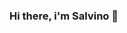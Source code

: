### Hi there, i'm Salvino 👋

<!--
**madebysalv/madebysalv** is a ✨ _special_ ✨ repository because its `README.md` (this file) appears on your GitHub profile.

Here are some ideas to get you started:

- 🔭 I’m currently working on AWS SAA certificate
- 🌱 I’m currently learning cloud & dev-ops techology
- 💬 Ask me about anthing, happy to help :D
- 📫 How to reach me: You can reach me on linkedin https://www.linkedin.com/in/salvinojama/
